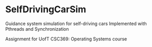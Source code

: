 # SelfDrivingCarSim

Guidance system simulation for self-driving cars
Implemented with Pthreads and Synchronization

Assignment for UofT CSC369: Operating Systems course
